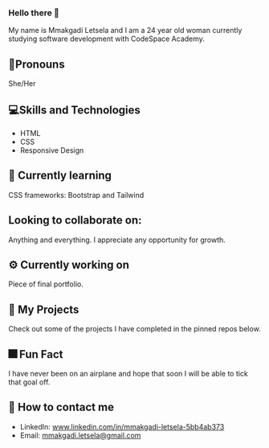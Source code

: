  ### Hello there 👋

 My name is Mmakgadi Letsela and I am a 24 year old woman currently studying software development with CodeSpace Academy. 

## 🧍Pronouns
She/Her

## 💻Skills and Technologies
- HTML
- CSS
- Responsive Design

## 🛫 Currently learning
CSS frameworks: Bootstrap and Tailwind

## Looking to collaborate on: 
Anything and everything. I appreciate any opportunity for growth. 

## ⚙️ Currently working on 
Piece of final portfolio. 

## 📂 My Projects
Check out some of the projects I have completed in the pinned repos below.

## 🎆 Fun Fact
I have never been on an airplane and hope that soon I will be able to tick that goal off. 

## 📱 How to contact me
- LinkedIn: www.linkedin.com/in/mmakgadi-letsela-5bb4ab373
- Email: <mmakgadi.letsela@gmail.com>
